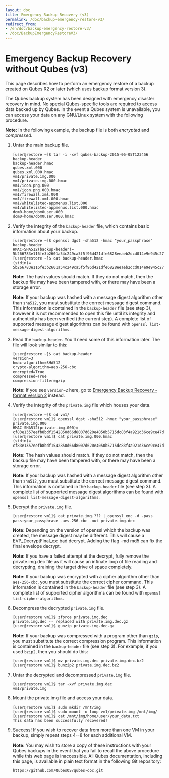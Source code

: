 ```yaml
---
layout: doc
title: Emergency Backup Recovery (v3)
permalink: /doc/backup-emergency-restore-v3/
redirect_from:
- /en/doc/backup-emergency-restore-v3/
- /doc/BackupEmergencyRestoreV3/
---
```


Emergency Backup Recovery without Qubes (v3)
============================================

This page describes how to perform an emergency restore of a backup created on
Qubes R2 or later (which uses backup format version 3).

The Qubes backup system has been designed with emergency disaster recovery in
mind. No special Qubes-specific tools are required to access data backed up by
Qubes. In the event a Qubes system is unavailable, you can access your data on
any GNU/Linux system with the following procedure.

**Note:** In the following example, the backup file is both *encrypted* and
*compressed*.

 1. Untar the main backup file.

        [user@restore ~]$ tar -i -xvf qubes-backup-2015-06-05T123456
        backup-header
        backup-header.hmac
        qubes.xml.000
        qubes.xml.000.hmac
        vm1/private.img.000
        vm1/private.img.000.hmac
        vm1/icon.png.000
        vm1/icon.png.000.hmac
        vm1/firewall.xml.000
        vm1/firewall.xml.000.hmac
        vm1/whitelisted-appmenus.list.000
        vm1/whitelisted-appmenus.list.000.hmac
        dom0-home/dom0user.000
        dom0-home/dom0user.000.hmac

 2. Verify the integrity of the `backup-header` file, which contains basic
    information about your backup.

        [user@restore ~]$ openssl dgst -sha512 -hmac "your_passphrase" backup-header
        HMAC-SHA512(backup-header)= 5b266783e116fe3b2601a54c249ca5f5f96d421dfe6828eeaeb2dcd014e9e945c27b3d7b0f952f5d55c927318906d9c360f387b0e1f069bb8195e96543e2969c
        [user@restore ~]$ cat backup-header.hmac 
        (stdin)= 5b266783e116fe3b2601a54c249ca5f5f96d421dfe6828eeaeb2dcd014e9e945c27b3d7b0f952f5d55c927318906d9c360f387b0e1f069bb8195e96543e2969c

    **Note:** The hash values should match. If they do not match, then the
    backup file may have been tampered with, or there may have been a storage
    error.

    **Note:** If your backup was hashed with a message digest algorithm other
    than `sha512`, you must substitute the correct message digest command. This
    information is contained in the `backup-header` file (see step 3), however
    it is not recommended to open this file until its integrity and
    authenticity has been verified (the current step). A complete list of
    supported message digest algorithms can be found with `openssl
    list-message-digest-algorithms`.

 3. Read the `backup-header`. You'll need some of this information later. The
    file will look similar to this:

        [user@restore ~]$ cat backup-header
        version=3
        hmac-algorithm=SHA512
        crypto-algorithm=aes-256-cbc
        encrypted=True
        compressed=True
        compression-filter=gzip
  
    **Note:** If you see `version=2` here, go to [Emergency Backup Recovery -
    format version 2](/doc/backup-emergency-restore-v2/) instead.

 4. Verify the integrity of the `private.img` file which houses your data.

        [user@restore ~]$ cd vm1/
        [user@restore vm1]$ openssl dgst -sha512 -hmac "your_passphrase" private.img.000
        HMAC-SHA512(private.img.000)= cf83e1357eefb8bdf1542850d66d8007d620e4050b5715dc83f4a921d36ce9ce47d0d13c5d85f2b0ff8318d2877eec2f63b931bd47417a81a538327af927da3e
        [user@restore vm1]$ cat private.img.000.hmac 
        (stdin)= cf83e1357eefb8bdf1542850d66d8007d620e4050b5715dc83f4a921d36ce9ce47d0d13c5d85f2b0ff8318d2877eec2f63b931bd47417a81a538327af927da3e

    **Note:** The hash values should match. If they do not match, then the
    backup file may have been tampered with, or there may have been a storage
    error.

    **Note:** If your backup was hashed with a message digest algorithm other
    than `sha512`, you must substitute the correct message digest command. This
    information is contained in the `backup-header` file (see step 3). A
    complete list of supported message digest algorithms can be found with
    `openssl list-message-digest-algorithms`.

 5. Decrypt the `private.img` file.

        [user@restore vm1]$ cat private.img.??? | openssl enc -d -pass pass:your_passphrase -aes-256-cbc -out private.img.dec

    **Note:** Depending on the version of openssl which the backup was created,
    the message digest may be different. This will cause a EVP_DecryptFinal_ex:
    bad decrypt. Adding the flag -md md5 can fix the final envelope decrypt.
    
    **Note:** If you have a failed attempt at the decrypt, fully remove the
    private.img.dec file as it will cause an infinate loop of file reading and
    decrypting, draining the target drive of space completely.
    
    **Note:** If your backup was encrypted with a cipher algorithm other than
    `aes-256-cbc`, you must substitute the correct cipher command. This
    information is contained in the `backup-header` file (see step 3). A
    complete list of supported cipher algorithms can be found with `openssl
    list-cipher-algorithms`.

 6. Decompress the decrypted `private.img` file.

        [user@restore vm1]$ zforce private.img.dec
        private.img.dec -- replaced with private.img.dec.gz
        [user@restore vm1]$ gunzip private.img.dec.gz

    **Note:** If your backup was compressed with a program other than `gzip`,
    you must substitute the correct compression program. This information is
    contained in the `backup-header` file (see step 3). For example, if you
    used `bzip2`, then you should do this:

        [user@restore vm1]$ mv private.img.dec private.img.dec.bz2
        [user@restore vm1]$ bunzip2 private.img.dec.bz2

 7. Untar the decrypted and decompressed `private.img` file.

        [user@restore vm1]$ tar -xvf private.img.dec
        vm1/private.img

 8. Mount the private.img file and access your data.

        [user@restore vm1]$ sudo mkdir /mnt/img
        [user@restore vm1]$ sudo mount -o loop vm1/private.img /mnt/img/
        [user@restore vm1]$ cat /mnt/img/home/user/your_data.txt
        This data has been successfully recovered!

 9. Success! If you wish to recover data from more than one VM in your backup,
    simply repeat steps 4--8 for each additional VM.

    **Note:** You may wish to store a copy of these instructions with your
    Qubes backups in the event that you fail to recall the above procedure
    while this web page is inaccessible. All Qubes documentation, including
    this page, is available in plain text format in the following Git
    repository:

        https://github.com/QubesOS/qubes-doc.git

